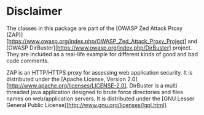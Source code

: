 # Disclaimer

The classes in this package are part of the [OWASP Zed Attack Proxy (ZAP)][https://www.owasp.org/index.php/OWASP_Zed_Attack_Proxy_Project] and [OWASP DirBuster][https://www.owasp.org/index.php/DirBuster] project. They are included as a real-life example for different kinds of good and bad code comments.

ZAP is an HTTP/HTTPS proxy for assessing web application security. It is distributed under the [Apache License, Version 2.0][http://www.apache.org/licenses/LICENSE-2.0].
DirBuster is a multi threaded java application designed to brute force directories and files names on web/application servers. It is distributed under the [GNU Lesser General Public License][http://www.gnu.org/licenses/lgpl.html].